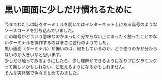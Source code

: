 # 黒い画面に少しだけ慣れるために
今までわたしは時々ターミナルを開いてはインターネット上にある暗号のようなソースコードを打ち込んでいました。  
この暗号がどういう意味なのかまったく分からない上にまったく触ったことのないターミナルを操作するのはまさに苦行のようでした。  
黒い画面（ターミナル）が怖いのは、何をしているのか、どう使うのかが分からないのが大きいなと思います。  
少しだけ触ってみるようにしたら、少し理解ができるようになりプログラミングって楽しいかもしれない、と思えるようになるかもしれません。  
そんな実体験で色々まとめてみました。